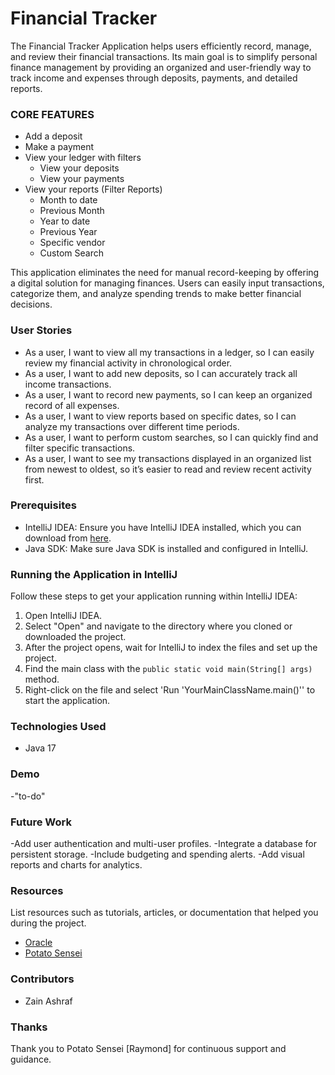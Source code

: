 # Financial Tracker


The Financial Tracker Application helps users efficiently record, manage, and review their financial transactions.
Its main goal is to simplify personal finance management by providing an organized and user-friendly way to track income and expenses through deposits, payments, and detailed reports.

### CORE FEATURES

- Add a deposit
- Make a payment
- View your ledger with filters
    - View your deposits
    - View your payments
- View your reports (Filter Reports)
    - Month to date
    - Previous Month
    - Year to date
    - Previous Year
    - Specific vendor
    - Custom Search

This application eliminates the need for manual record-keeping by offering a digital solution for managing finances. Users can easily input transactions, categorize them, and analyze spending trends to make better financial decisions.

### User Stories


- As a user, I want to view all my transactions in a ledger, so I can easily review my financial activity in chronological order.
- As a user, I want to add new deposits, so I can accurately track all income transactions.
- As a user, I want to record new payments, so I can keep an organized record of all expenses.
- As a user, I want to view reports based on specific dates, so I can analyze my transactions over different time periods.
- As a user, I want to perform custom searches, so I can quickly find and filter specific transactions.
- As a user, I want to see my transactions displayed in an organized list from newest to oldest, so it’s easier to read and review recent activity first.

### Prerequisites

- IntelliJ IDEA: Ensure you have IntelliJ IDEA installed, which you can download from [here](https://www.jetbrains.com/idea/download/).
- Java SDK: Make sure Java SDK is installed and configured in IntelliJ.

### Running the Application in IntelliJ

Follow these steps to get your application running within IntelliJ IDEA:

1. Open IntelliJ IDEA.
2. Select "Open" and navigate to the directory where you cloned or downloaded the project.
3. After the project opens, wait for IntelliJ to index the files and set up the project.
4. Find the main class with the `public static void main(String[] args)` method.
5. Right-click on the file and select 'Run 'YourMainClassName.main()'' to start the application.

### Technologies Used

- Java 17

### Demo

-"to-do"

### Future Work

-Add user authentication and multi-user profiles.
-Integrate a database for persistent storage.
-Include budgeting and spending alerts.
-Add visual reports and charts for analytics.

### Resources

List resources such as tutorials, articles, or documentation that helped you during the project.

- [Oracle](https://docs.oracle.com/javase/8/docs/api/java/time/LocalDate.html)
- [Potato Sensei](https://chatgpt.com/g/g-681d378b0c90819197b16e49abe384ec-potato-sensei)

### Contributors

- Zain Ashraf

### Thanks

Thank you to Potato Sensei [Raymond] for continuous support and guidance.
